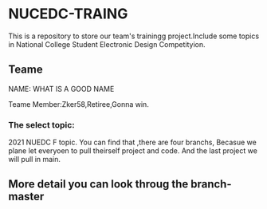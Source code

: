 # NUCEDC-TRAING
This is a repository to store our team's  trainingg project.Include some topics in National College Student Electronic Design Competityion.
## Teame
NAME: WHAT IS A GOOD NAME 

Teame Member:Zker58,Retiree,Gonna win.

### The select topic:
2021 NUEDC F topic.
You can find that ,there are four branchs, Becasue we plane let everyoen to pull theirself project and code. And the last project we will pull in main.

## More detail you can look throug the branch-master
